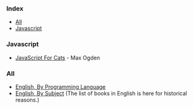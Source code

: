 ### Index

* [All](#all)
* [Javascript](#javascript)

### Javascript 
* [JavaScript For Cats](https://noblemule.gitbooks.io/javascript-for-cats/content/) - Max Ogden

  
### All

* [English, By Programming Language](free-programming-books-langs.md)
* [English, By Subject](free-programming-books-subjects.md)
  (The list of books in English is here for historical reasons.)
